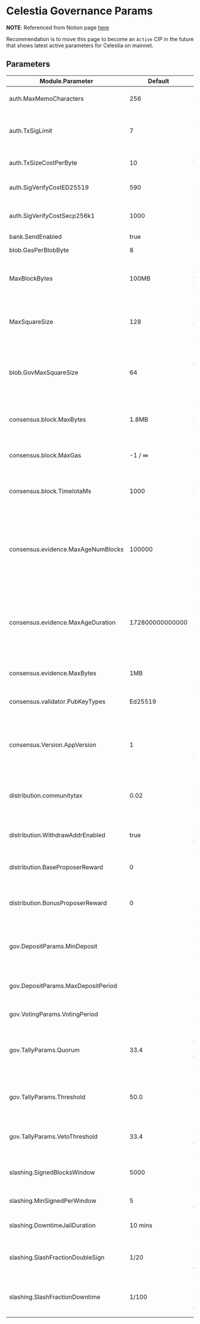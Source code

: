 # Celestia Governance Params

**NOTE**: Referenced from Notion page [here](https://www.notion.so/celestiaorg/Gov-All-Params-7c8087a32a8c4b9c871a4585abf791f0)

Recommendation is to move this page to become
an `Active` CIP in the future that shows latest
active parameters for Celestia on mainnet.

## Parameters

| Module.Parameter | Default | Summary |
| --- | --- | --- |
| auth.MaxMemoCharacters | 256 | Largest allowed size for a memo. |
| auth.TxSigLimit | 7 | Max number of signatures (reject tx with more signs in a multisig). |
| auth.TxSizeCostPerByte | 10 | Gas used per transaction byte. |
| auth.SigVerifyCostED25519 | 590 | Gas used to verify ED25519 signature. |
| auth.SigVerifyCostSecp256k1 | 1000 | Gas used to verify secp256k1 signature. |
| bank.SendEnabled | true | Allow transfers. |
| blob.GasPerBlobByte | 8 | Gas used per blob byte. |
| MaxBlockBytes | 100MB | Hardcoded value in tendermint for the protobuf encoded block. |
| MaxSquareSize | 128 | Hardcoded value in the applications that requires a hardfork to change. |
| blob.GovMaxSquareSize | 64 | Governance parameter for the  square size. If larger than MaxSquareSize, MaxSquareSize is used. |
| consensus.block.MaxBytes | 1.8MB | Governance parameter for the maximum size of the block. |
| consensus.block.MaxGas | -1 / ∞ | Maximum gas allowed per block (-1 is infinite). |
| consensus.block.TimeIotaMs | 1000 | Minimum time added to the time in the header each block. |
| consensus.evidence.MaxAgeNumBlocks | 100000 | The maximum number of blocks before evidence is considered invalid. This value will stop CometBFT from pruning block data. |
| consensus.evidence.MaxAgeDuration | 172800000000000 | The maximum age of evidence before it is considered invalid. This value should be identical to the unbonding period. |
| consensus.evidence.MaxBytes | 1MB | Maximum size in bytes used by evidence in a given block. |
| consensus.validator.PubKeyTypes | Ed25519 | The type of public key used by validators. |
| consensus.Version.AppVersion | 1 | Determines protocol rules used for a given height. Incremented by the application upon an upgrade. |
| distribution.communitytax | 0.02 | Percentage of the inflation sent to the community pool. |
| distribution.WithdrawAddrEnabled | true | Enables delegators to withdraw funds to a different address. |
| distribution.BaseProposerReward | 0 | Reward for proposing a block. |
| distribution.BonusProposerReward | 0 | Extra reward for proposers based on the voting power included in the commit. |
| gov.DepositParams.MinDeposit |  | Minimum deposit for a proposal to enter voting period. |
| gov.DepositParams.MaxDepositPeriod |  | Maximum period for token holders to deposit on a proposal. |
| gov.VotingParams.VotingPeriod |  | Duration of the voting period. |
| gov.TallyParams.Quorum | 33.4 | Minimum percentage of total stake needed to vote for a result to be considered valid. |
| gov.TallyParams.Threshold | 50.0 | Minimum proportion of Yes votes for proposal to pass. |
| gov.TallyParams.VetoThreshold | 33.4 | Minimum value of Veto votes to Total votes ratio for proposal to be vetoed. |
| slashing.SignedBlocksWindow | 5000 | The range of blocks used to count for downtime. |
| slashing.MinSignedPerWindow | 5 | Minumum signatures in the block. |
| slashing.DowntimeJailDuration | 10 mins | Duration of time a validator must stay jailed. |
| slashing.SlashFractionDoubleSign | 1/20 | Percentage slashed after a validator is jailed for downtime. |
| slashing.SlashFractionDowntime | 1/100 | Percentage slashed after a validator is jailed for downtime. |
